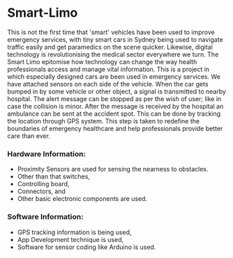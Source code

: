 # Smart-Limo

This is not the first time that 'smart' vehicles have been used to improve emergency services, with tiny smart cars in Sydney being used to navigate traffic easily and get paramedics on the scene quicker. Likewise, digital technology is revolutionising the medical sector everywhere we turn. The Smart Limo epitomise how technology can change the way health professionals access and manage vital information.
This is a project in which especially designed cars are been used in emergency services. We have attached sensors on each side of the vehicle. When the car gets bumped in by some vehicle or other object, a signal is transmitted to nearby hospital. The alert message can be stopped as per the wish of user; like in case the collision is minor. After the message is received by the hospital an ambulance can be sent at the accident spot. This can be done by tracking the location through GPS system. This step is taken to redefine the boundaries of emergency healthcare and help professionals provide better care than ever.

### Hardware Information:

- Proximity Sensors are used for sensing the nearness to obstacles. 
- Other than that switches, 
- Controlling board,
- Connectors, and
- Other basic electronic components are used.

### Software Information: 

- GPS tracking information is being used,
- App Development technique is used, 
- Software for sensor coding like Arduino is used.
